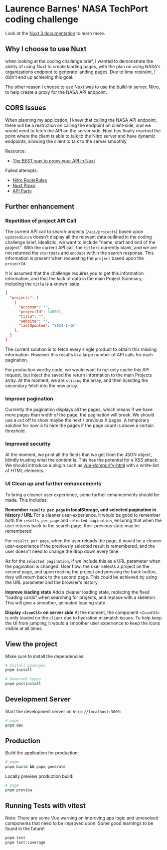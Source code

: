 # Laurence Barnes' NASA TechPort coding challenge

Look at the [Nuxt 3 documentation](https://nuxt.com/docs/getting-started/introduction) to learn more.

## Why I choose to use Nuxt

when looking at the coding challenge brief, I wanted to demonstrate the ability of using Nuxt to create landing pages, with the plan on using NASA's organizations endpoint to generate landing pages. Due to time restraint, I didn't end up achieving this goal.

The other reason I choose to use Nuxt was to use the build-in server, Nitro, to help create a proxy for the NASA API endpoint.

## CORS Issues

When planning my application, I knew that calling the NASA API endpoint, there will be a restriction on calling the endpoint on client-side, and we would need to fetch the API on the server side. Nuxt has finally reached the point where the client is able to talk to the Nitro server and have dynamic endpoints, allowing the client to talk to the server smoothly.

Resource:

- [The BEST way to proxy your API in Nuxt](https://www.youtube.com/watch?v=J4E5uYz5AY8)

Failed attempts:

- [Nitro RouteRules](https://nitro.unjs.io/config#routerules)
- [Nuxt Proxy](https://github.com/wobsoriano/nuxt-proxy)
- [API Party](https://nuxt.com/modules/api-party)

## Further enhancement

### Repetition of project API Call

The current API call to search projects (`/api/projects`) based upon `updatedSince` doesn't display all the relevant data outlined in the coding challenge brief. Idealistic, we want to include "name, start and end of the project". With the current API call, the `title` is currently blank, and we are not returned the `startDate` and `endDate` within the search response. This information is present when requesting the `project` based upon the `projectId`.

It is assumed that the challenge requires you to get this information information, and that the lack of data in the main Project Summary, including the `title` is a known issue.

```json
{
  "projects": [
    {
      "acronym": "",
      "projectId": 145031,
      "title": "",
      "website": "",
      "lastUpdated": "2024-1-16"
    },
  ]
]
```

The current solution is to fetch every single product to obtain this missing information. However this results in a large number of API calls for each pagination.

For production worthy code, we would want to not only cache this API request, but inject the saved the return information to the main Projects array. At the moment, we are `slicing` the array, and then injecting the secondary fetch into the new array.

### Improve pagination

Currently the pagination displays all the pages, which means if we have more pages than width of the page, the pagination will break. We should use a cut off to show maybe the next / previous X pages. A temporary solution for now is to hide the pages if the page count is above a certain threshold.

### Improved security

At the moment, we print all the fields that we get from the JSON object, blindly trusting what the content is. This has the potential for a XSS attack. We should introduce a plugin such as [vue-dompurify-html](https://github.com/LeSuisse/vue-dompurify-html/) with a white-list of HTML elements.

### UI Clean up and further enhancements

To bring a cleaner user experience, some further enhancements should be made. This includes:

**Remember `results per page` in localStorage, and selected pagination in history / URL**
For a cleaner user-experience, it would be good to remember both the `results per page` and `selected pagination`, ensuring that when the user returns back to the search page, their previous state may be remembered

For `results per page`, when the user reloads the page, it would be a cleaner user-experience if the previously selected result is remembered, and the user doesn't need to change the drop down every time.

As for the `selected pagination`, if we include this as a URL parameter when the pagination is changed. User flow: the user selects a project on the second page, and upon reading the project and pressing the back button, they will return back to the second page. This could be achieved by using the URL parameter and the browser's history.

**Improve loading state**
Add a cleaner loading state, replacing the fixed "loading cards" when searching for projects, and replace with a skeleton. This will give a smoother, animated loading state

**Display `<IconCSS>` on server side**
At the moment, the component `<IconCSS>` is only loaded on the `client` due to hydration mismatch issues. To help keep the UI from jumping, it would a smoother user experience to keep the icons visible at all times.

## View the project

Make sure to install the dependencies:

```bash
# Install packages
pnpm install

# Generate types
pnpm postinstall
```

## Development Server

Start the development server on `http://localhost:3000`:

```bash
# pnpm
pnpm dev
```

## Production

Build the application for production:

```bash
# pnpm
pnpm build && pnpm generate
```

Locally preview production build:

```bash
# pnpm
pnpm preview
```

## Running Tests with vitest

Note: There are some Vue warning on improving app logic and unresolved components that need to be improved upon. Some good learnings to be found in the future!

```bash
pnpm test
pnpm test:coverage
```

